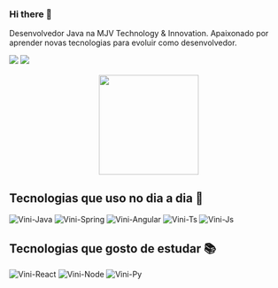 ### Hi there 👋

Desenvolvedor Java na MJV Technology & Innovation. Apaixonado por aprender novas tecnologias para evoluir como desenvolvedor.

<div>
  <a href="https://www.linkedin.com/in/viniciuspadovam57a3b/" target="_blank"><img src="https://img.shields.io/badge/LinkedIn-0077B5?style=for-the-badge&logo=linkedin&logoColor=white" /></a>
  <a href="mailto:viniciuspadovam.contato@gmail.com"  target="_blank"><img src="https://img.shields.io/badge/Gmail-D14836?style=for-the-badge&logo=gmail&logoColor=white" /></a>
</div>

<br/>

<div align="center">
  <img height="180em" src="https://github-readme-stats.vercel.app/api?username=viniciuspadovam&show_icons=true&theme=dracula&include_all_commits=true&count_private=true&hide=contribs,issues&locale=pt-br"/>
</div>
 
## Tecnologias que uso no dia a dia 📝

<span>
  <img alt="Vini-Java" src="https://img.shields.io/badge/Java-ED8B00?style=for-the-badge&logo=java&logoColor=white" />
  <img alt="Vini-Spring" src="https://img.shields.io/badge/Spring-6DB33F?style=for-the-badge&logo=spring&logoColor=white" />
  <img alt="Vini-Angular" src="https://img.shields.io/badge/Angular-DD0031?style=for-the-badge&logo=angular&logoColor=white" />
  <img alt="Vini-Ts" src="https://img.shields.io/badge/TypeScript-007ACC?style=for-the-badge&logo=typescript&logoColor=white" />
  <img alt="Vini-Js" src="https://img.shields.io/badge/JavaScript-F7DF1E?style=for-the-badge&logo=javascript&logoColor=black" />
</span>

## Tecnologias que gosto de estudar 📚

<span>
  <img alt="Vini-React" src="https://img.shields.io/badge/React-20232A?style=for-the-badge&logo=react&logoColor=61DAFB" />
  <img alt="Vini-Node" src="https://img.shields.io/badge/Node.js-43853D?style=for-the-badge&logo=node.js&logoColor=white" />
  <img alt="Vini-Py" src="https://img.shields.io/badge/Python-3776AB?style=for-the-badge&logo=python&logoColor=white" />   
</span>
